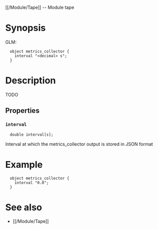 [[/Module/Tape]] -- Module tape

# Synopsis
GLM:
~~~
  object metrics_collector {
    interval "<decimal> s";
  }
~~~

# Description

TODO

## Properties

### `interval`
~~~
  double interval[s];
~~~

Interval at which the metrics_collector output is stored in JSON format

# Example

~~~
  object metrics_collector {
    interval "0.0";
  }
~~~

# See also
* [[/Module/Tape]]

